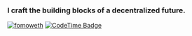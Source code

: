 ### I craft the building blocks of a decentralized future.

[![fomoweth](https://img.shields.io/static/v1?label=&message=fomoweth&color=black&logo=ethereum&logoColor=white)](https://rkim.xyz)
[![CodeTime Badge](https://shields.jannchie.com/endpoint?style=flat&color=&url=https%3A%2F%2Fapi.codetime.dev%2Fv3%2Fusers%2Fshield%3Fuid%3D1656)](https://codetime.dev)
